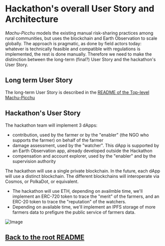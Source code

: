 # Hackathon's overall User Story and Architecture
_Machu-Picchu_ models the existing manual risk-sharing practices among rural communities, but uses the blockchain and Earth Observation to scale globally. The approach is pragmatic, as done by field actors today: whatever is technically feasible and compatible with regulations is implemented, the rest is done manually. Therefore we need to make the distinction between the long-term (final?) User Story and the hackathon's User Story.
## Long term User Story
The long-term User Story is described in the [README of the Top-level Machu-Picchu](https://github.com/kvutien/Machu_Picchu_Top-Level/blob/master/README.md)
## Hackathon's User Story
The hackathon team will implement 3 dApps:
* contribution, used by the farmer or by the "enabler" (the NGO who supports the farmer) on behalf of the farmer
* damage assessment, used by the "watcher". This dApp is supported by an Earth Observation app, already developed outside the Hackathon
* compensation and account explorer, used by the "enabler" and by the supervision authority

The hackathon will use a single private blockchain. In the future, each dApp will use a distinct blockchain. The different blockchains will interoperate via Cosmos, or PolkaDot, or equivalent.
* The hackathon will use ETH, depending on availmble time, we'll implement an ERC-720 token to trace the "merit" of the farmers, and an ERC-20 token to trace the "reputation" of the watchers.
* Depending on available time, we'll implement an IPFS storage of more farmers data to prefigure the public service of farmers data.

![Image](https://github.com/Machu-Pichu/Top-Level/blob/master/Bootcamp/ETHOnline/20200922%20Hackathon-overall%20userstory.png)

## [Back to the root README](https://github.com/Machu-Pichu/Top-Level/blob/master/Bootcamp/ETHOnline/README.md)
